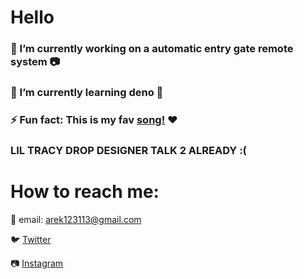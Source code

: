 # Hello
### 🔭 I’m currently working on a automatic entry gate remote system :camera:
### 🌱 I’m currently learning deno 🦕
### ⚡ Fun fact: This is my fav [song!](https://www.youtube.com/watch?v=WqcUagDI-oM) :heart:
### LIL TRACY DROP DESIGNER TALK 2 ALREADY :(
# How to reach me:

:e-mail: email: arek123113@gmail.com

:bird: [Twitter](https://twitter.com/Arek123113)

:camera: [Instagram](https://www.instagram.com/arekminajj/?hl=en)


<!--
**arekminajj/arekminajj** is a ✨ _special_ ✨ repository because its `README.md` (this file) appears on your GitHub profile.

Here are some ideas to get you started:

- 🔭 I’m currently working on ...
- 🌱 I’m currently learning ...
- 👯 I’m looking to collaborate on ...
- 🤔 I’m looking for help with ...
- 💬 Ask me about ...
- 📫 How to reach me: ...
- 😄 Pronouns: ...
- ⚡ Fun fact: ...
-->
